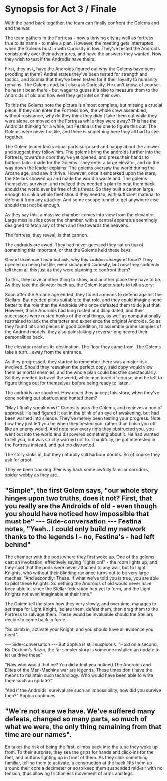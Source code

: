 # Synopsis for Act 3 / Finale

With the band back together, the team can finally confront the Golems and end the war.

The team gathers in the Fortress - now a thriving city as well as fortress true to its name - to make a plan.
However, the meeting gets interrupted when the Golems bust in with Curiosity in tow.
They've tested the Androids consistently over their adventures, and have the answers they wanted. Now they wish to test if the Androdis have theirs.

First, they ask, have the Androids figured out why the Golems have been prodding at them? Andrei states they've been tested for strength and tactics, and Sophia that they've been tested for if their loyalty to humanity remains.
The Golems nod, but also ask Curiosity. He can't know, of course - he hasn't been there - but wager to guess it's also to measure them to the Androids of old and how well they get intel on their own.

To this the Golems note the picture is almost complete, but missing a crucial piece: If they can enter the Fortress now, the whole crew assembled, without resistance, why do they think they didn't take them out while they were alone, or moved on the Fortress while they were away?
This has the Androids thinking for a while, but Festina is the one to figure this out: The Golems were never hostile, and there is something here they all had to see together.

The Golem leader looks equal parts surprised and happy about the answer and suggest they follow him. The golems bring the androids further into the Fortress, towards a door they've yet opened, and press their hands to buttons tailor-made for the Golems.
They enter a large elevator, and on the way down the leader explains: The golems oversaw the world during the Arcane age, and saw it thrive. However, once it embarked upon the stars, the Stellars showed up and made the world a wasteland.
The golems themselves survived, and realized they needed a plan to beat them back should the world ever be free of this threat.
So they built a cannon large enough to sink a whole fleet should they need to, with sufficient material to defend it from any attacker.
And some escape tunnel to get anywhere else should that not be enough.

As they say this, a massive chamber comes into view from the elevantor. Large missile silos cover the chamber, with a central apparatus seemingly designed to fetch any of them and fire towards the heavens.

The fortress, they reveal, is that cannon.

The androids are awed. They had never guessed they sat on top of something this important, or that the Golems held these keys.

One of them can't help but ask, why this sudden change of heart? They opened up being hostile, even kidnapped Curiosity, but now they suddenly tell them all this just as they were planning to confront them? 

To this, they have another thing to show, and another place they have to be. As they take the elevator back up, the Golem leader starts to tell a story:

Soon after the Arcane age ended, they found a means to defend against the Stellars. But needed pilots suitable to that role, and they could imagine none better to the role than the Androids who once defeated them to do just that.
However, those Androids had long rusted and dilapidated, and their successors were rusted husks of the real things, as well as computationally restrained to lack the character and experience the original Androids.
So as they found bits and pieces in good condition, to assemble prime samples of the Android models, they also painstakingly reverse-engineered their personalities back.

The elevator reaches its destination. The floor they came from. The Golems take a turn... away from the entrance.

As they progressed, they started to remember there was a major risk involved. Should they reawaken the perfect copy, said copy would view them as mortal enemies, and the whole plan could backfire spectacularly.
So they needed to travel the world, while monitored of course, and be left to figure things out for themselves before being ready to listen.

The androids are shocked. How could they accept this story, when they've done nothing but obstruct and hunted them?

"May I finally speak now?" Curiosity asks the Golems, and recieves a nod of approval. He had figured it out in the blink of an eye of awakening, but had been warned into silence. They've merely been testing your progress. Note how they just left you be when they bested you, rather than finish you off like an enemy would. And note how every time they obstructed you, you went out into the world and discovered something about it. He had wanted to tell you, but was strictly warned not to. Thankfully, he got interested in the Fortress instead, and got too distracted. 

The story sinks in, but they naturally still harbour doubts. So of course they ask for proof.

They've been tracking their way back some awfully familiar corridors, spider webby as they are.

"Simple", the first Golem says, "our whole story hinges upon two truths, does it not? First, that you really are the Androids of old - even though you should have noticed how impossible that must be"
--- Side-conversation ---
Festina notes, "Yeah.. I could only build my network thanks to the legends I - no, Festina's - had left behind"
---
The chamber with the pods where they first woke up. One of the golems cast an invokation, effectively saying "lights on!" - the room lights up, and they spot that the pods were never attached to any wall, but to Light Knights, who without their blinding radiance turns out to be very large mechas.
"And secondly: These. If what we've told you is true, you are able to pilot these Knights. Something the Androids of old would never have been able to, since the Stellar federation had yet to form, and the Light Knights not even imaginable at their time."

The Golem tell the story how they very slowly, and over time, manages to set traps for Light Knight, isolate them, defeat them, then drag them to the Fortress to salvage them. These would be invaluable should the Stellars decide to come back in force.

"So climb in, activate your Knight, and you should have all evidence you need".

--- Side-conversation ---
But Sophia is still suspicous. "Hold on a second. By Ockham's Razor, the far simpler story is someone installed an update to let us drive these"

"Now who would that be? You did admit you noticed The Androids and Elites of the Man-Machine war are legends. These times don't have the means to maintain such technology. Who would have been able to write them such an update?"

"And if the Androids' survival are such an impossibility, how did you survive then?" Sophia continues

"We're not sure we have. We've suffered many defeats, changed so many parts, so much of what we were, the only thing remaining from that time are our names".
---
En takes the risk of being the first, climbs back into the tube they woke up from. To their surprise, they see the grips for hands and click-ins for the feet, and buttons lighting up in front of them. As they click something familiar, telling them to activate, a construction at the back lifts them up around their core a decimeter or so to keep them suspended mid-air with no tension, thus allowing frictionless movement of arms and legs.